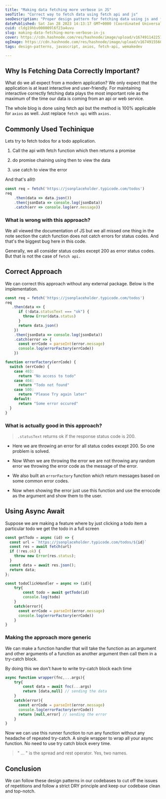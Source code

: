 ```yaml
---
title: "Making data fetching more verbose in JS"
seoTitle: "Correct way to fetch data using fetch api and js"
seoDescription: "Proper design pattern for fetching data using js and fetch api. Make your data fetching process more interactive."
datePublished: Sat Jan 28 2023 14:13:17 GMT+0000 (Coordinated Universal Time)
cuid: cldg19hbv000009l6f23a4uvu
slug: making-data-fetching-more-verbose-in-js
cover: https://cdn.hashnode.com/res/hashnode/image/upload/v1674911422571/3edfc466-21bc-4e05-9489-23d46ceaecea.jpeg
ogImage: https://cdn.hashnode.com/res/hashnode/image/upload/v1674915560441/1587c505-0814-427b-ac76-56d1bd18ade8.png
tags: design-patterns, javascript, axios, fetch-api, wemakedev

---
```


## Why Is Fetching Data Correctly Important?

What do we all expect from a modern application? We only expect that the application is at least interactive and user-friendly. For maintaining interactive correctly fetching data plays the most important role as the maximum of the time our data is coming from an api or web service.

The whole blog is done using fetch api but the method is 100% applicable for `axios` as well. Just replace `fetch api` with `axios.`

## Commonly Used Techinique

Lets try to fetch todos for a todo application.

1. Call the api with fetch function which then returns a promise
    
2. do promise chaining using then to view the data
    
3. use catch to view the error
    

And that's all🤓

```javascript
const req = fetch('https://jsonplaceholder.typicode.com/todos')
req
    .then(data => data.json())
    .then(jsonData => console.log(jsonData))
    .catch(err => console.log(err.message))
```

### What is wrong with this approach?

We all viewed the documentation of JS but we all missed one thing in the note section the catch function does not catch errors for status codes. And that's the biggest bug here in this code.

Generally, we all consider status codes except 200 as error status codes. But that is not the case of `fetch api.`

## Correct Approach

We can correct this approach without any external package. Below is the implementation.

```javascript
const req = fetch('https://jsonplaceholder.typicode.com/todos')
req
   .then(data => {
      if (!data.statusText === "ok") {
        throw Error(data.status)
      }
      return data.json()
    })
    .then(jsonData => console.log(jsonData))
    .catch(error => {
      const errCode = parseInt(error.message)
      console.log(errorFactory(errCode))
    })

function errorFactory(errCode) {
  switch (errCode) {
    case 403:
      return "No access to todo"
    case 404:
      return "Todo not found"
    case 500:
      return "Please Try again later"
    default:
      return "Some error occured"
  }
}
```

### What is actually good in this approach?

> `.statusText` returns ok if the response status code is 200.

* Here we are throwing an error for all status codes except 200. So one problem is solved.
    
* Now When we are throwing the error we are not throwing any random error we throwing the error code as the message of the error.
    
* We also built an `errorFactory` function which return messages based on some common error codes.
    
* Now when showing the error just use this function and use the errocode as the argument and show them to the user.
    

## Using Async Await

Suppose we are making a feature where by just clicking a todo item a particular todo we get the todo in a full screen

```javascript
const getTodo = async (id) => {
  const url = `https://jsonplaceholder.typicode.com/todos/${id}`
  const res = await fetch(url)
  if (!res.ok) {
    throw new Error(res.status);
  }
  const data = await res.json();
  return data;
};

const todoClickHandler = async => (id){
    try{
        const todo = await getTodo(id)
        console.log(todo)
    }
    catch(error){
      const errCode = parseInt(error.message)
      console.log(errorFactory(errCode))
    }
}
```

### Making the approach more generic

We can make a function handler that will take the function as an argument and other arguments of a function as another argument then call them in a try-catch block.

By doing this we don't have to write try-catch block each time

```javascript
async function wrapper(fnc,...args){
    try{
        const data = await fnc(...args)
        return [data,null] // sending the data
    }
    catch(error){
      const errCode = parseInt(error.message)
      console.log(errorFactory(errCode))
      return [null,error] // sending the error
    }
}
```

Now we can use this runner function to run any function without any headache of repeated try-catch. A single wrapper to wrap all your async function. No need to use try catch block every time.

> " ... " is the spread and rest operator. Yes, two names.

## Conclusion

We can follow these design patterns in our codebases to cut off the issues of repetitions and follow a strict DRY principle and keep our codebase clean and top-notch.
